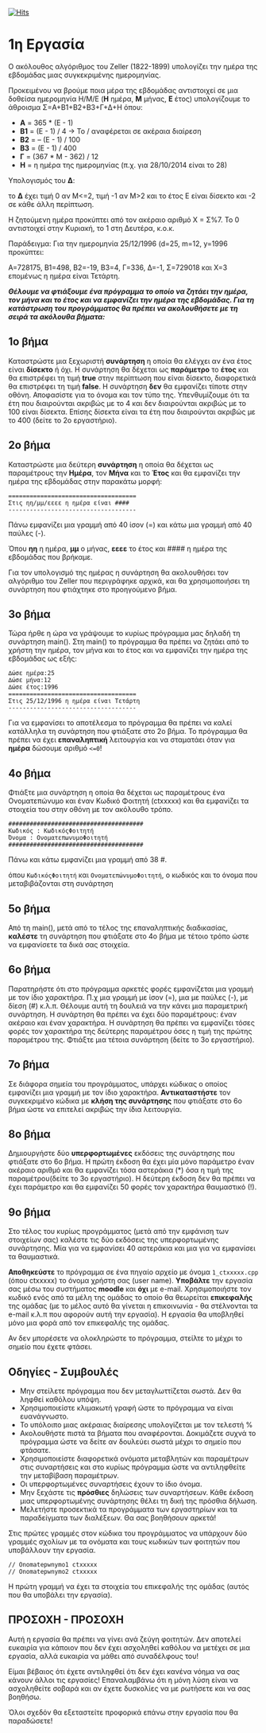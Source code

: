 [![Hits](https://hits.seeyoufarm.com/api/count/incr/badge.svg?url=https%3A%2F%2Feffie375.github.io%2FTPTE-AEGEAN&count_bg=%23E3802B&title_bg=%2307359E&icon=internetarchive.svg&icon_color=%23E7E7E7&title=%CE%A0%CF%81%CE%BF%CE%B2%CE%BF%CE%BB%CE%AD%CF%82&edge_flat=false)](https://hits.seeyoufarm.com)

# 1η Εργασία

O ακόλουθος αλγόριθµος του Zeller (1822-1899) υπολογίζει την ηµέρα της εβδοµάδας µιας συγκεκριµένης ηµεροµηνίας.

Προκειµένου να βρούµε ποια µέρα της εβδοµάδας αντιστοιχεί σε µια δοθείσα ηµεροµηνία Η/M/E (**H** ηµέρα, **M** µήνας, **E** έτος) υπολογίζουµε το άθροισµα Σ=A+B1+B2+B3+Γ+∆+Η όπου:

- **Α** = 365 * (Ε - 1)
- **Β1** = (Ε - 1) / 4 &rarr; Το / αναφέρεται σε ακέραια διαίρεση
- **Β2** = – (Ε - 1) / 100
- **Β3** = (Ε - 1) / 400
- **Γ** = (367 * Μ - 362) / 12
- **H** = η ηµέρα της ηµεροµηνίας (π.χ. για 28/10/2014 είναι το 28)

Υπολογισµός του **∆**:

το **∆** έχει τιµή 0 αν Μ<=2, τιµή -1 αν Μ>2 και το έτος Ε είναι δίσεκτο και -2 σε κάθε άλλη περίπτωση.

Η ζητούµενη ηµέρα προκύπτει από τον ακέραιο αριθµό Χ = Σ%7. Το 0 αντιστοιχεί στην Κυριακή, το 1 στη ∆ευτέρα, κ.ο.κ.

Παράδειγµα: Για την ηµεροµηνία 25/12/1996 (d=25, m=12, y=1996 προκύπτει:

Α=728175, Β1=498, Β2=-19, Β3=4, Γ=336, ∆=-1, Σ=729018 και Χ=3 εποµένως η ηµέρα είναι Τετάρτη.

***Θέλουµε να φτιάξουµε ένα πρόγραµµα το οποίο να ζητάει την ηµέρα, τον µήνα και το έτος και να εµφανίζει την ηµέρα της εβδοµάδας. Για τη κατάστρωση του προγράµµατος θα πρέπει να ακολουθήσετε µε τη σειρά τα ακόλουθα βήµατα:***

## 1o βήμα

Καταστρώστε µια ξεχωριστή **συνάρτηση** η οποία θα ελέγχει αν ένα έτος είναι **δίσεκτο** ή όχι. Η συνάρτηση θα δέχεται ως **παράµετρο** το **έτος** και θα επιστρέφει τη τιµή **true** στην περίπτωση που είναι δίσεκτο, διαφορετικά θα επιστρέφει τη τιµή **false**. Η συνάρτηση **δεν** θα εµφανίζει τίποτε στην οθόνη. Αποφασίστε για το όνοµα και τον τύπο της. Υπενθυµίζουµε ότι τα έτη που διαιρούνται ακριβώς µε το 4 και δεν διαιρούνται ακριβώς µε το 100 είναι δίσεκτα. Επίσης δίσεκτα είναι τα έτη που διαιρούνται ακριβώς µε το 400 (δείτε το 2ο εργαστήριο).

## 2ο βήμα

Καταστρώστε µια δεύτερη **συνάρτηση** η οποία θα δέχεται ως παραµέτρους την **Ηµέρα**, τον **Μήνα** και το **Έτος** και θα εµφανίζει την ηµέρα της εβδοµάδας στην παρακάτω µορφή:

```
====================================
Στις ηη/µµ/εεεε η ηµέρα είναι ####
------------------------------------
```

Πάνω εµφανίζει µια γραµµή από 40 ίσον (=) και κάτω µια γραµµή από 40 παύλες (-).

Όπου **ηη** η ηµέρα, **µµ** ο µήνας, **εεεε** το έτος και #### η ηµέρα της εβδοµάδας που βρήκαµε.

Για τον υπολογισµό της ηµέρας η συνάρτηση θα ακολουθήσει τον αλγόριθµο του Zeller που περιγράφηκε αρχικά, και θα χρησιµοποιήσει τη συνάρτηση που φτιάχτηκε στο προηγούµενο βήµα.

## 3ο βήμα

Τώρα ήρθε η ώρα να γράψουµε το κυρίως πρόγραµµα µας δηλαδή τη συνάρτηση main(). Στη main() το πρόγραµµα θα πρέπει να ζητάει από το χρήστη την ηµέρα, τον µήνα και το έτος και να εµφανίζει την ηµέρα της εβδοµάδας ως εξής:

```
∆ώσε ηµέρα:25
∆ώσε µήνα:12
∆ώσε έτος:1996
====================================
Στις 25/12/1996 η ηµέρα είναι Τετάρτη
------------------------------------
```

Για να εµφανίσει το αποτέλεσµα το πρόγραµµα θα πρέπει να καλεί κατάλληλα τη συνάρτηση που φτιάξατε στο 2ο βήµα. Το πρόγραµµα θα πρέπει να έχει **επαναληπτική** λειτουργία και να σταµατάει όταν για **ηµέρα** δώσουµε αριθµό `<=0`!

## 4ο βήμα

Φτιάξτε µια συνάρτηση η οποία θα δέχεται ως παραµέτρους ένα Ονοµατεπώνυµο και έναν Κωδικό Φοιτητή (ctxxxxx) και θα εµφανίζει τα στοιχεία του στην οθόνη µε τον ακόλουθο τρόπο.

```
######################################
Κωδικός : ΚωδικόςΦοιτητή
Όνοµα : ΟνοµατεπωνυµοΦοιτητή
######################################
```

Πάνω και κάτω εµφανίζει µια γραµµή από 38 #.

όπου `ΚωδικόςΦοιτητή` και `ΟνοµατεπώνυµοΦοιτητή`, ο κωδικός και το όνοµα που µεταβιβάζονται στη συνάρτηση

## 5ο βήμα

Από τη main(), µετά από το τέλος της επαναληπτικής διαδικασίας, **καλέστε** τη συνάρτηση που φτιάξατε στο 4ο βήµα µε τέτοιο τρόπο ώστε να εµφανίσετε τα δικά σας στοιχεία.

## 6ο βήμα

Παρατηρήστε ότι στο πρόγραµµα αρκετές φορές εµφανίζεται µια γραµµή µε τον ίδιο χαρακτήρα. Π.χ µια γραµµή µε ίσον (=), µια µε παύλες (-), µε δίεση (#) κ.λ.π. Θέλουµε αυτή τη δουλειά να την κάνει µια παραµετρική συνάρτηση. Η συνάρτηση θα πρέπει να έχει δύο παραµέτρους: έναν ακέραιο και έναν χαρακτήρα. Η συνάρτηση θα πρέπει να εµφανίζει τόσες φορές τον χαρακτήρα της δεύτερης παραµέτρου όσες η τιµή της πρώτης παραµέτρου της. Φτιάξτε µια τέτοια συνάρτηση (δείτε το 3ο εργαστήριο).

## 7ο βήμα

Σε διάφορα σηµεία του προγράµµατος, υπάρχει κώδικας ο οποίος εµφανίζει µια γραµµή µε τον ίδιο χαρακτήρα. **Αντικαταστήστε** τον συγκεκριµένο κώδικα µε **κλήση της συνάρτησης** που φτιάξατε στο 6o βήµα ώστε να επιτελεί ακριβώς την ίδια λειτουργία.

## 8ο βήμα

∆ηµιουργήστε δύο **υπερφορτωµένες** εκδόσεις της συνάρτησης που φτιάξατε στο 6o βήµα. Η πρώτη έκδοση θα έχει µία µόνο παράµετρο έναν ακέραιο αριθµό και θα εµφανίζει τόσα αστεράκια (*) όσα η τιµή της παραµέτρου(δείτε το 3ο εργαστήριο). Η δεύτερη έκδοση δεν θα πρέπει να έχει παράµετρο και θα εµφανίζει 50 φορές τον χαρακτήρα θαυµαστικό (!).

## 9ο βήμα

Στο τέλος του κυρίως προγράµµατος (µετά από την εµφάνιση των στοιχείων σας) καλέστε τις δύο εκδόσεις της υπερφορτωµένης συνάρτησης. Μία για να εµφανίσει 40 αστεράκια και µια για να εµφανίσει τα θαυµαστικά.

**Αποθηκεύστε** το πρόγραµµα σε ένα πηγαίο αρχείο µε όνοµα `1_ctxxxxx.cpp` (όπου ctxxxxx) το όνοµα χρήστη σας (user name). **Υποβάλτε** την εργασία σας µέσω του συστήµατος **moodle** και **όχι** µε e-mail. Χρησιµοποιήστε τoν κωδικό ενός από τα µέλη της οµάδας το οποίο θα θεωρείται **επικεφαλής** της οµάδας (µε το µέλος αυτό θα γίνεται η επικοινωνία - θα στέλνονται τα e-mail κ.λ.π που αφορούν αυτή την εργασία). Η εργασία θα υποβληθεί µόνο µια φορά από τον επικεφαλής της οµάδας.

Αν δεν µπορέσετε να ολοκληρώστε το πρόγραµµα, στείλτε το µέχρι το σηµείο που έχετε φτάσει.

## Οδηγίες - Συμβουλές

- Μην στείλετε πρόγραµµα που δεν µεταγλωττίζεται σωστά. ∆εν θα ληφθεί καθόλου υπόψη.
- Χρησιµοποιείστε κλιµακωτή γραφή ώστε το πρόγραµµα να είναι ευανάγνωστο.
- Το υπόλοιπο µιας ακέραιας διαίρεσης υπολογίζεται µε τον τελεστή %
- Ακολουθήστε πιστά τα βήµατα που αναφέρονται. ∆οκιµάζετε συχνά το πρόγραµµα ώστε να δείτε αν δουλεύει σωστά µέχρι το σηµείο που φτάσατε.
- Χρησιµοποιείστε διαφορετικά ονόµατα µεταβλητών και παραµέτρων στις συναρτήσεις και στο κυρίως πρόγραµµα ώστε να αντιληφθείτε την µεταβίβαση παραµέτρων.
- Οι υπερφορτωµένες συναρτήσεις έχουν το ίδιο όνοµα.
- Μην ξεχάστε τις **πρόσθιες** δηλώσεις των συναρτήσεων. Κάθε έκδοση µιας υπερφορτωµένης συνάρτησης θέλει τη δική της πρόσθια δήλωση.
- Μελετήστε προσεκτικά τα προγράµµατα των εργαστηρίων και τα παραδείγµατα των διαλέξεων. Θα σας βοηθήσουν αρκετά!

Στις πρώτες γραµµές στον κώδικα του προγράµµατος να υπάρχουν δύο γραµµές σχολίων µε τα ονόµατα και τους κωδικών των φοιτητών που υποβάλλουν την εργασία.

```
// Onomatepwnymo1 ctxxxxx
// Onomatepwnymo2 ctxxxxx
```

Η πρώτη γραµµή να έχει τα στοιχεία του επικεφαλής της οµάδας (αυτός που θα υποβάλει την εργασία).

## ΠΡΟΣΟΧΗ - ΠΡΟΣΟΧΗ

Αυτή η εργασία θα πρέπει να γίνει ανά ζεύγη φοιτητών. ∆εν αποτελεί ευκαιρία για κάποιον που δεν έχει ασχοληθεί καθόλου να µετέχει σε µια εργασία, αλλά ευκαιρία να µάθει από συναδέλφους του!

Είµαι βέβαιος ότι έχετε αντιληφθεί ότι δεν έχει κανένα νόηµα να σας κάνουν άλλοι τις εργασίες! Επαναλαµβάνω ότι η µόνη λύση είναι να ασχοληθείτε σοβαρά και αν έχετε δυσκολίες να µε ρωτήσετε και να σας βοηθήσω.

Όλοι σχεδόν θα εξεταστείτε προφορικά επάνω στην εργασία που θα παραδώσετε!
